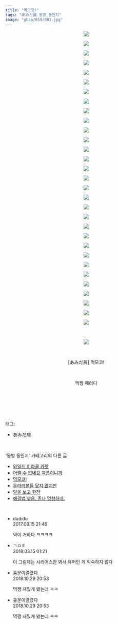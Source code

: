 ```yaml
---
title: "먹모코!"
tags: "あみだ屑 동방_동인지"
image: "ghap/859/001.jpg"
---
```

<div class="article">
<p style="text-align: center; clear: none; float: none;"><img src="{{ site.nasurl }}/ghap/859/001.jpg"/></p>
<p style="text-align: center; clear: none; float: none;"><img src="{{ site.nasurl }}/ghap/859/002.jpg"/></p>
<p style="text-align: center; clear: none; float: none;"><img src="{{ site.nasurl }}/ghap/859/003.jpg"/></p>
<p style="text-align: center; clear: none; float: none;"><img src="{{ site.nasurl }}/ghap/859/004.jpg"/></p>
<p style="text-align: center; clear: none; float: none;"><img src="{{ site.nasurl }}/ghap/859/005.jpg"/></p>
<p style="text-align: center; clear: none; float: none;"><img src="{{ site.nasurl }}/ghap/859/006.jpg"/></p>
<p style="text-align: center; clear: none; float: none;"><img src="{{ site.nasurl }}/ghap/859/007.jpg"/></p>
<p style="text-align: center; clear: none; float: none;"><img src="{{ site.nasurl }}/ghap/859/008.jpg"/></p>
<p style="text-align: center; clear: none; float: none;"><img src="{{ site.nasurl }}/ghap/859/009.jpg"/></p>
<p style="text-align: center; clear: none; float: none;"><img src="{{ site.nasurl }}/ghap/859/010.jpg"/></p>
<p style="text-align: center; clear: none; float: none;"><img src="{{ site.nasurl }}/ghap/859/011.jpg"/></p>
<p style="text-align: center; clear: none; float: none;"><img src="{{ site.nasurl }}/ghap/859/012.jpg"/></p>
<p style="text-align: center; clear: none; float: none;"><img src="{{ site.nasurl }}/ghap/859/013.jpg"/></p>
<p style="text-align: center; clear: none; float: none;"><img src="{{ site.nasurl }}/ghap/859/014.jpg"/></p>
<p style="text-align: center; clear: none; float: none;"><img src="{{ site.nasurl }}/ghap/859/015.jpg"/></p>
<p style="text-align: center; clear: none; float: none;"><img src="{{ site.nasurl }}/ghap/859/016.jpg"/></p>
<p style="text-align: center; clear: none; float: none;"><img src="{{ site.nasurl }}/ghap/859/017.jpg"/></p>
<p style="text-align: center; clear: none; float: none;"><img src="{{ site.nasurl }}/ghap/859/018.jpg"/></p>
<p style="text-align: center; clear: none; float: none;"><img src="{{ site.nasurl }}/ghap/859/019.jpg"/></p>
<p style="text-align: center; clear: none; float: none;"><img src="{{ site.nasurl }}/ghap/859/020.jpg"/></p>
<p style="text-align: center; clear: none; float: none;"><img src="{{ site.nasurl }}/ghap/859/021.jpg"/></p>
<p style="text-align: center; clear: none; float: none;"><img src="{{ site.nasurl }}/ghap/859/022.jpg"/></p>
<p style="text-align: center; clear: none; float: none;"><img src="{{ site.nasurl }}/ghap/859/023.jpg"/></p>
<p style="text-align: center; clear: none; float: none;"><img src="{{ site.nasurl }}/ghap/859/024.jpg"/></p>
<p style="text-align: center; clear: none; float: none;"><img src="{{ site.nasurl }}/ghap/859/025.jpg"/></p>
<p style="text-align: center; clear: none; float: none;"><img src="{{ site.nasurl }}/ghap/859/026.jpg"/></p>
<p style="text-align: center; clear: none; float: none;"><img src="{{ site.nasurl }}/ghap/859/027.jpg"/></p>
<p style="text-align: center; clear: none; float: none;"><img src="{{ site.nasurl }}/ghap/859/028.jpg"/></p>
<p style="text-align: center; clear: none; float: none;"><img src="{{ site.nasurl }}/ghap/859/029.jpg"/></p>
<p style="text-align: center; clear: none; float: none;"><img src="{{ site.nasurl }}/ghap/859/030.jpg"/></p>
<p style="text-align: center; clear: none; float: none;"><img src="{{ site.nasurl }}/ghap/859/031.jpg"/></p>
<p style="text-align: center; clear: none; float: none;"><br/></p>
<p style="text-align: center; clear: none; float: none;"><img src="{{ site.nasurl }}/ghap/859/032.jpg"/></p>
<p style="text-align: center; clear: none; float: none;"><br/></p>
<p style="text-align: center; clear: none; float: none;">[あみだ屑] 먹모코!</p>
<p style="text-align: center; clear: none; float: none;"><br/></p>
<p style="text-align: center; clear: none; float: none;">먹짱 패러디</p>
<p style="text-align: center; clear: none; float: none;"><br/></p>
<p><br/></p>
</div><br/>
<div class="tagTrail">
<p>태그: </p>
<ul>
<li>あみだ屑</li>
</ul>
</div><br/>
<div class="another">
<p>'동방 동인지' 카테고리의 다른 글</p>
<ul>
<li><a href="/2016-07-14-ghap_861">와일드 미라클 카펫</a></li>
<li><a href="/2016-07-14-ghap_860">어쩔 수 없네요 여름이니까</a></li>
<li><a href="/2016-07-14-ghap_859">먹모코!</a></li>
<li><a href="/2016-07-14-ghap_858">우러러본들 닿지 않지만</a></li>
<li><a href="/2016-07-14-ghap_857">달을 보고 한잔</a></li>
<li><a href="856.html">해결법 찾음. 존나 멍청하네.</a></li>
</ul>
</div><br/>
<div class="cb_module cb_fluid">
<div class="cb_wrt cb_profile">
<div class="comment">
<ul>
<li class="cb_thumb_off" id="comment15060408">
<div class="cb_comment_area">
<div class="cb_info_area">
<div class="cb_section">
<span class="cb_nick_name">dudidu</span>
</div>
<div class="cb_section">
<span class="cb_date">2017.08.15 21:46 </span>
</div>
</div>
<div class="cb_dsc_comment">
<p class="cb_dsc">
											약이 거하다 ㅋㅋㅋㅋ
										</p>
</div>
</div></li>
<li class="cb_thumb_off" id="comment15219527">
<div class="cb_comment_area">
<div class="cb_info_area">
<div class="cb_section">
<span class="cb_nick_name">ㄱㅁㅎ</span>
</div>
<div class="cb_section">
<span class="cb_date">2018.03.15 01:21 </span>
</div>
</div>
<div class="cb_dsc_comment">
<p class="cb_dsc">
											이 그림체는 시리어스만 봐서 유머인 게 익숙하지 않다
										</p>
</div>
</div></li>
<li class="cb_thumb_off" id="comment15364591">
<div class="cb_comment_area">
<div class="cb_info_area">
<div class="cb_section">
<span class="cb_nick_name">흉문이열렸다</span>
</div>
<div class="cb_section">
<span class="cb_date">2018.10.29 20:53 </span>
</div>
</div>
<div class="cb_dsc_comment">
<p class="cb_dsc">
											먹짱 재밌게 봤는데 ㅋㅋ
										</p>
</div>
</div></li>
<li class="cb_thumb_off" id="comment15364592">
<div class="cb_comment_area">
<div class="cb_info_area">
<div class="cb_section">
<span class="cb_nick_name">흉문이열렸다</span>
</div>
<div class="cb_section">
<span class="cb_date">2018.10.29 20:53 </span>
</div>
</div>
<div class="cb_dsc_comment">
<p class="cb_dsc">
											먹짱 재밌게 봤는데 ㅋㅋ
										</p>
</div>
</div></li>
</ul>
</div>
</div><!-- commentList close -->
</div><br/>
